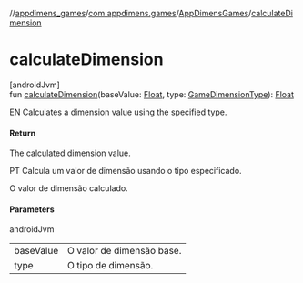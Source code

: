 //[appdimens_games](../../../index.md)/[com.appdimens.games](../index.md)/[AppDimensGames](index.md)/[calculateDimension](calculate-dimension.md)

# calculateDimension

[androidJvm]\
fun [calculateDimension](calculate-dimension.md)(baseValue: [Float](https://kotlinlang.org/api/core/kotlin-stdlib/kotlin/-float/index.html), type: [GameDimensionType](../-game-dimension-type/index.md)): [Float](https://kotlinlang.org/api/core/kotlin-stdlib/kotlin/-float/index.html)

EN Calculates a dimension value using the specified type.

#### Return

The calculated dimension value.

PT Calcula um valor de dimensão usando o tipo especificado.

O valor de dimensão calculado.

#### Parameters

androidJvm

| | |
|---|---|
| baseValue | O valor de dimensão base. |
| type | O tipo de dimensão. |